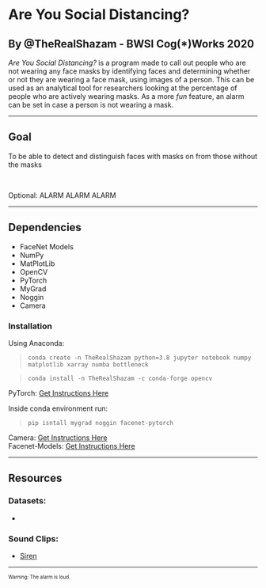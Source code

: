# Are You Social Distancing?
## By @TheRealShazam - BWSI Cog(*)Works 2020


*Are You Social Distancing?* is a program made to call out people who are not wearing any face masks by identifying faces and determining whether or not they are wearing a face mask, using images of a person. This can be used as an analytical tool for researchers looking at the percentage of people who are actively wearing masks. As a more *fun* feature, an alarm can be set in case a person is not wearing a mask.

---

## Goal
To be able to detect and distinguish faces with masks on from those without the masks

<br>

Optional: ALARM ALARM ALARM  

---

## Dependencies

- FaceNet Models
- NumPy
- MatPlotLib
- OpenCV
- PyTorch
- MyGrad
- Noggin
- Camera

### Installation
Using Anaconda:  
> `conda create -n TheRealShazam python=3.8 jupyter notebook numpy matplotlib xarray numba bottleneck` 
 
> `conda install -n TheRealShazam -c conda-forge opencv`  

PyTorch: [Get Instructions Here](https://pytorch.org/get-started/locally/) 

Inside conda environment run:   
> `pip isntall mygrad noggin facenet-pytorch`

Camera: [Get Instructions Here](https://github.com/cogworksbwsi/camera)  
Facenet-Models: [Get Instructions Here](https://github.com/CogWorksBWSI/facenet_models)

---

## Resources

### Datasets:
- 

### Sound Clips:
- [Siren](http://soundbible.com/1577-Siren-Noise.html)

---
<sup><sub> Warning: The alarm is loud.